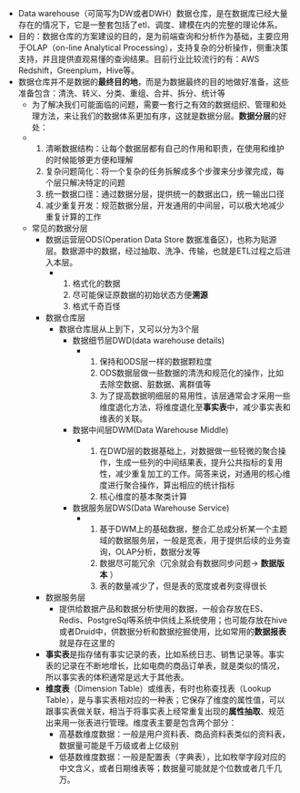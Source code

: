 - Data warehouse（可简写为DW或者DWH）数据仓库，是在数据库已经大量存在的情况下，它是一整套包括了etl、调度、建模在内的完整的理论体系。
- 目的：数据仓库的方案建设的目的，是为前端查询和分析作为基础，主要应用于OLAP（on-line Analytical Processing），支持复杂的分析操作，侧重决策支持，并且提供直观易懂的查询结果。目前行业比较流行的有：AWS Redshift，Greenplum，Hive等。
- 数据仓库并不是数据的**最终目的地**，而是为数据最终的目的地做好准备，这些准备包含：清洗、转义、分类、重组、合并、拆分、统计等
	- 为了解决我们可能面临的问题，需要一套行之有效的数据组织、管理和处理方法，来让我们的数据体系更加有序，这就是数据分层。**数据分层**的好处：
	- 1. 清晰数据结构：让每个数据层都有自己的作用和职责，在使用和维护的时候能够更方便和理解
	  2. 复杂问题简化：将一个复杂的任务拆解成多个步骤来分步骤完成，每个层只解决特定的问题
	  3. 统一数据口径：通过数据分层，提供统一的数据出口，统一输出口径
	  4. 减少重复开发：规范数据分层，开发通用的中间层，可以极大地减少重复计算的工作
	- 常见的数据分层
		- 数据运营层ODS(Operation Data Store 数据准备区)，也称为贴源层。数据源中的数据，经过抽取、洗净、传输，也就是ETL过程之后进入本层。
			- 1. 格式化的数据
			  2. 尽可能保证原数据的初始状态方便**溯源**
			  3. 格式千奇百怪
		- 数据仓库层
			- 数据仓库层从上到下，又可以分为3个层
				- 数据细节层DWD(data warehouse details)
					- 1. 保持和ODS层一样的数据颗粒度
					  2. ODS数据层做一些数据的清洗和规范化的操作，比如去除空数据、脏数据、离群值等
					  3. 为了提高数据明细层的易用性，该层通常会才采用一些维度退化方法，将维度退化至**事实表**中，减少事实表和维表的关联。
				- 数据中间层DWM(Data Warehouse Middle)
					- 1. 在DWD层的数据基础上，对数据做一些轻微的聚合操作，生成一些列的中间结果表，提升公共指标的复用性，减少重复加工的工作。简答来说，对通用的核心维度进行聚合操作，算出相应的统计指标
					  2. 核心维度的基本聚类计算
				- 数据服务层DWS(Data Warehouse Service)
					- 1. 基于DWM上的基础数据，整合汇总成分析某一个主题域的数据服务层，一般是宽表，用于提供后续的业务查询，OLAP分析，数据分发等
					  2. 数据尽可能冗余（冗余就会有数据同步问题-> **数据版本** ）
					  3. 表的数量减少了，但是表的宽度或者列变得很长
		- 数据服务层
			- 提供给数据产品和数据分析使用的数据，一般会存放在ES、Redis、PostgreSql等系统中供线上系统使用；也可能存放在hive或者Druid中，供数据分析和数据挖掘使用，比如常用的**数据报表**就是存在这里的
		- **事实表**是指存储有事实记录的表，比如系统日志、销售记录等。事实表的记录在不断地增长，比如电商的商品订单表，就是类似的情况，所以事实表的体积通常是远大于其他表。
		- **维度表**（Dimension Table）或维表，有时也称查找表（Lookup Table），是与事实表相对应的一种表；它保存了维度的属性值，可以跟事实表做关联，相当于将事实表上经常重复出现的**属性抽取**、规范出来用一张表进行管理。维度表主要是包含两个部分：
			- 高基数维度数据：一般是用户资料表、商品资料表类似的资料表，数据量可能是千万级或者上亿级别
			- 低基数维度数据：一般是配置表（字典表），比如枚举字段对应的中文含义，或者日期维表等；数据量可能就是个位数或者几千几万。
